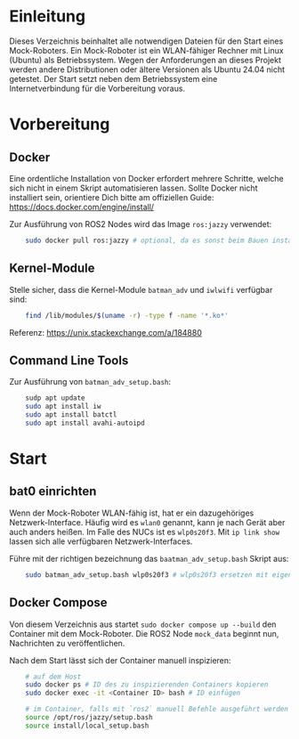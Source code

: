 # Einleitung
Dieses Verzeichnis beinhaltet alle notwendigen Dateien für den Start eines Mock-Roboters. Ein Mock-Roboter ist ein WLAN-fähiger Rechner mit Linux (Ubuntu) als Betriebssystem. Wegen der Anforderungen an dieses Projekt werden andere Distributionen oder ältere Versionen als Ubuntu 24.04 nicht getestet. Der Start setzt neben dem Betriebssystem eine Internetverbindung für die Vorbereitung voraus. 

# Vorbereitung
## Docker
Eine ordentliche Installation von Docker erfordert mehrere Schritte, welche sich nicht in einem Skript automatisieren lassen. Sollte Docker nicht installiert sein, orientiere Dich bitte am offiziellen Guide: https://docs.docker.com/engine/install/

Zur Ausführung von ROS2 Nodes wird das Image `ros:jazzy` verwendet: 
```bash
    sudo docker pull ros:jazzy # optional, da es sonst beim Bauen installiert wird
```

## Kernel-Module
Stelle sicher, dass die Kernel-Module `batman_adv` und `iwlwifi` verfügbar sind:
```bash
    find /lib/modules/$(uname -r) -type f -name '*.ko*'
```
Referenz: https://unix.stackexchange.com/a/184880

## Command Line Tools
Zur Ausführung von `batman_adv_setup.bash`:
```bash
    sudp apt update
    sudo apt install iw
    sudo apt install batctl
    sudo apt install avahi-autoipd
```

# Start
## bat0 einrichten
Wenn der Mock-Roboter WLAN-fähig ist, hat er ein dazugehöriges Netzwerk-Interface. Häufig wird es `wlan0` genannt, kann je nach Gerät aber auch anders heißen. Im Falle des NUCs ist es `wlp0s20f3`. Mit `ip link show` lassen sich alle verfügbaren Netzwerk-Interfaces.

Führe mit der richtigen bezeichnung das `baatman_adv_setup.bash` Skript aus:
```bash
    sudo batman_adv_setup.bash wlp0s20f3 # wlp0s20f3 ersetzen mit eigenem Interface
```

## Docker Compose
Von diesem Verzeichnis aus startet `sudo docker compose up --build` den Container mit dem Mock-Roboter. Die ROS2 Node `mock_data` beginnt nun, Nachrichten zu veröffentlichen.

Nach dem Start lässt sich der Container manuell inspizieren:
```bash
    # auf dem Host
    sudo docker ps # ID des zu inspizierenden Containers kopieren
    sudo docker exec -it <Container ID> bash # ID einfügen

    # im Container, falls mit `ros2` manuell Befehle ausgeführt werden sollen
    source /opt/ros/jazzy/setup.bash
    source install/local_setup.bash
```